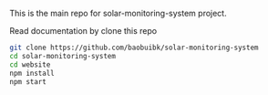 This is the main repo for solar-monitoring-system project.

Read documentation by clone this repo

```bash
git clone https://github.com/baobuibk/solar-monitoring-system
cd solar-monitoring-system
cd website
npm install
npm start
```
